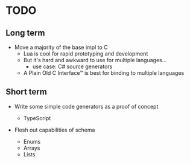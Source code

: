 # TODO #

## Long term ##

- Move a majority of the base impl to C
  - Lua is cool for rapid prototyping and development
  - But it's hard and awkward to use for multiple languages...
    - use case: C# source generators
  - A Plain Old C Interface™ is best for binding to multiple languages

## Short term ##

- Write some simple code generators as a proof of concept
  - TypeScript

- Flesh out capabilities of schema
  - Enums
  - Arrays
  - Lists
